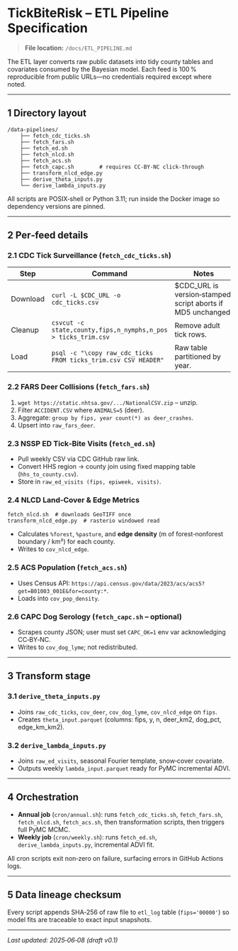 # TickBiteRisk – ETL Pipeline Specification

> **File location:** `/docs/ETL_PIPELINE.md`

The ETL layer converts raw public datasets into tidy county tables and covariates consumed by the Bayesian model.  Each feed is 100 % reproducible from public URLs—no credentials required except where noted.

---

## 1  Directory layout

```
/data-pipelines/
    ├── fetch_cdc_ticks.sh
    ├── fetch_fars.sh
    ├── fetch_ed.sh
    ├── fetch_nlcd.sh
    ├── fetch_acs.sh
    ├── fetch_capc.sh        # requires CC‑BY‑NC click‑through
    ├── transform_nlcd_edge.py
    ├── derive_theta_inputs.py
    └── derive_lambda_inputs.py
```

All scripts are POSIX‑shell or Python 3.11; run inside the Docker image so dependency versions are pinned.

---

## 2  Per‑feed details

### 2.1  CDC Tick Surveillance (`fetch_cdc_ticks.sh`)

| Step     | Command                                                        | Notes                                                          |
| -------- | -------------------------------------------------------------- | -------------------------------------------------------------- |
| Download | `curl -L $CDC_URL -o cdc_ticks.csv`                            | \$CDC\_URL is version‑stamped; script aborts if MD5 unchanged. |
| Cleanup  | `csvcut -c state,county,fips,n_nymphs,n_pos > ticks_trim.csv`  | Remove adult tick rows.                                        |
| Load     | `psql -c "\copy raw_cdc_ticks FROM ticks_trim.csv CSV HEADER"` | Raw table partitioned by year.                                 |

### 2.2  FARS Deer Collisions (`fetch_fars.sh`)

1. `wget https://static.nhtsa.gov/.../NationalCSV.zip` – unzip.
2. Filter `ACCIDENT.CSV` where `ANIMALS=5` (deer).
3. Aggregate: `group by fips, year count(*) as deer_crashes`.
4. Upsert into `raw_fars_deer`.

### 2.3  NSSP ED Tick‑Bite Visits (`fetch_ed.sh`)

* Pull weekly CSV via CDC GitHub raw link.
* Convert HHS region → county join using fixed mapping table (`hhs_to_county.csv`).
* Store in `raw_ed_visits (fips, epiweek, visits)`.

### 2.4  NLCD Land‑Cover & Edge Metrics

```
fetch_nlcd.sh  # downloads GeoTIFF once
transform_nlcd_edge.py  # rasterio windowed read
```

* Calculates `%forest`, `%pasture`, and **edge density** (m of forest‑nonforest boundary / km²) for each county.
* Writes to `cov_nlcd_edge`.

### 2.5  ACS Population (`fetch_acs.sh`)

* Uses Census API: `https://api.census.gov/data/2023/acs/acs5?get=B01003_001E&for=county:*`.
* Loads into `cov_pop_density`.

### 2.6  CAPC Dog Serology (`fetch_capc.sh` – optional)

* Scrapes county JSON; user must set `CAPC_OK=1` env var acknowledging CC‑BY‑NC.
* Writes to `cov_dog_lyme`; not redistributed.

---

## 3  Transform stage

### 3.1  `derive_theta_inputs.py`

* Joins `raw_cdc_ticks`, `cov_deer`, `cov_dog_lyme`, `cov_nlcd_edge` on `fips`.
* Creates `theta_input.parquet` (columns: fips, y, n, deer\_km2, dog\_pct, edge\_km\_km2).

### 3.2  `derive_lambda_inputs.py`

* Joins `raw_ed_visits`, seasonal Fourier template, snow‑cover covariate.
* Outputs weekly `lambda_input.parquet` ready for PyMC incremental ADVI.

---

## 4  Orchestration

* **Annual job** (`cron/annual.sh`): runs `fetch_cdc_ticks.sh`, `fetch_fars.sh`, `fetch_nlcd.sh`, `fetch_acs.sh`, then transformation scripts, then triggers full PyMC MCMC.
* **Weekly job** (`cron/weekly.sh`): runs `fetch_ed.sh`, `derive_lambda_inputs.py`, incremental ADVI fit.

All cron scripts exit non‑zero on failure, surfacing errors in GitHub Actions logs.

---

## 5  Data lineage checksum

Every script appends SHA‑256 of raw file to `etl_log` table (`fips='00000'`) so model fits are traceable to exact input snapshots.

---

*Last updated: 2025‑06‑08 (draft v0.1)*

